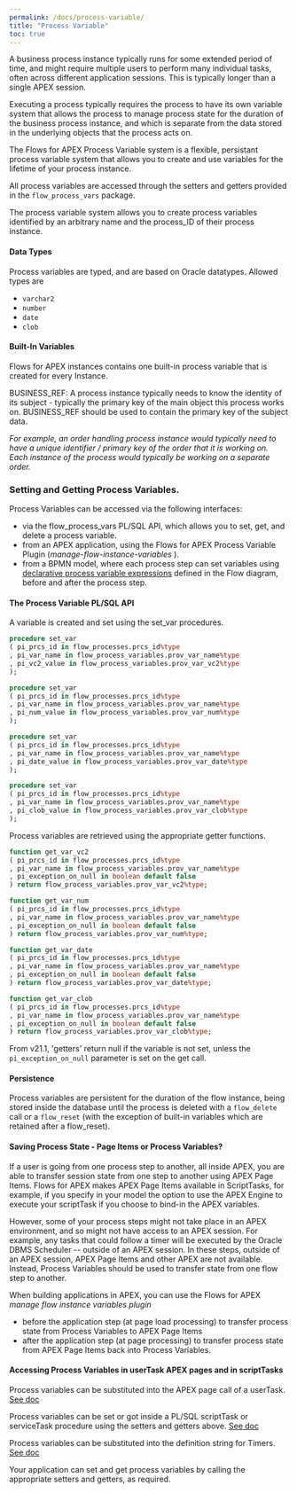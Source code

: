 ```yaml
---
permalink: /docs/process-variable/
title: "Process Variable"
toc: true
---
```

A business process instance typically runs for some extended period of time, and might require multiple users to perform many individual tasks, often across different application sessions.  This is typically longer than a single APEX session.

Executing a process typically requires the process to have its own variable system that allows the process to manage process state for the duration of the business process instance, and which is separate from the data stored in the underlying objects that the process acts on.

The Flows for APEX Process Variable system is a flexible, persistant process variable system that allows you to create and use variables for the lifetime of  your process instance.

All process variables are accessed through the setters and getters provided in the `flow_process_vars` package.

The process variable system allows you to create process variables identified by an arbitrary name and the process_ID of their process instance.

#### Data Types

Process variables are typed, and are based on Oracle datatypes.  Allowed types are

- `varchar2`
- `number`
- `date`
- `clob`

#### Built-In Variables

Flows for APEX instances contains one built-in process variable that is created for every Instance.

BUSINESS_REF:  A process instance typically needs to know the identity of its subject - typically the primary key of the main object this process works on. BUSINESS_REF should be used to contain the primary key of the subject data.

*For example, an order handling process instance would typically need to have a unique identifier / primary key of the order that it is working on.  Each instance of the process would typically be working on a separate order.*

### Setting and Getting Process Variables.

Process Variables can be accessed via the following interfaces:

- via the flow_process_vars PL/SQL API, which allows you to set, get, and delete a process variable.
- from an APEX application, using the Flows for APEX Process Variable Plugin (*manage-flow-instance-variables* ).
- from a BPMN model, where each process step can set variables using [declarative process variable expressions](variableExpressions.md) defined in the Flow diagram, before and after the process step.

#### The Process Variable PL/SQL API

A variable is created and set using the set_var procedures.

```sql
procedure set_var
( pi_prcs_id in flow_processes.prcs_id%type
, pi_var_name in flow_process_variables.prov_var_name%type
, pi_vc2_value in flow_process_variables.prov_var_vc2%type
);

procedure set_var
( pi_prcs_id in flow_processes.prcs_id%type
, pi_var_name in flow_process_variables.prov_var_name%type
, pi_num_value in flow_process_variables.prov_var_num%type
);

procedure set_var
( pi_prcs_id in flow_processes.prcs_id%type
, pi_var_name in flow_process_variables.prov_var_name%type
, pi_date_value in flow_process_variables.prov_var_date%type
);

procedure set_var
( pi_prcs_id in flow_processes.prcs_id%type
, pi_var_name in flow_process_variables.prov_var_name%type
, pi_clob_value in flow_process_variables.prov_var_clob%type
);
```

Process variables are retrieved using the appropriate getter functions.

```sql
function get_var_vc2
( pi_prcs_id in flow_processes.prcs_id%type
, pi_var_name in flow_process_variables.prov_var_name%type
, pi_exception_on_null in boolean default false
) return flow_process_variables.prov_var_vc2%type;

function get_var_num
( pi_prcs_id in flow_processes.prcs_id%type
, pi_var_name in flow_process_variables.prov_var_name%type
, pi_exception_on_null in boolean default false
) return flow_process_variables.prov_var_num%type;

function get_var_date
( pi_prcs_id in flow_processes.prcs_id%type
, pi_var_name in flow_process_variables.prov_var_name%type
, pi_exception_on_null in boolean default false
) return flow_process_variables.prov_var_date%type;

function get_var_clob
( pi_prcs_id in flow_processes.prcs_id%type
, pi_var_name in flow_process_variables.prov_var_name%type
, pi_exception_on_null in boolean default false
) return flow_process_variables.prov_var_clob%type;
```

From v21.1, 'getters' return null if the variable is not set, unless the `pi_exception_on_null` parameter is set on the get call.

#### Persistence

Process variables are persistent for the duration of the flow instance, being stored inside the database until the process is deleted with a `flow_delete` call or a `flow_reset` (with the exception of built-in variables which are retained after a flow_reset).

#### Saving Process State - Page Items or Process Variables?

If a user is going from one process step to another, all inside APEX, you are able to transfer session state from one step to another using APEX Page Items.  Flows for APEX makes APEX Page Items available in ScriptTasks, for example, if you specify in your model the option to use the APEX Engine to execute your scriptTask if you choose to bind-in the APEX variables.

However, some of your process steps might not take place in an APEX environment, and so might not have access to an APEX session.  For example, any tasks that could follow a timer will be executed by the Oracle DBMS Scheduler -- outside of an APEX session.  In these steps, outside of an APEX session, APEX Page Items and other APEX are not available.  Instead, Process Variables should be used to transfer state from one flow step to another.

When building applications in APEX, you can use the Flows for APEX *manage flow instance variables plugin*

- before the application step (at page load processing) to transfer process state from Process Variables to APEX Page Items
- after the application step (at page processing) to transfer process state from APEX Page Items back into Process Variables.

#### Accessing Process Variables in userTask APEX pages and in scriptTasks

Process variables can be substituted into the APEX page call of a userTask.
[See doc](usingTasksToImplementYourProcess.md)

Process variables can be set or got inside a PL/SQL scriptTask
or serviceTask procedure using the setters and getters above.
[See doc](usingTasksToImplementYourProcess.md)

Process variables can be substituted into the definition string for Timers.  [See doc](usingTimerEvents.md)

Your application can set and get process variables by calling the appropriate setters and getters, as required.

